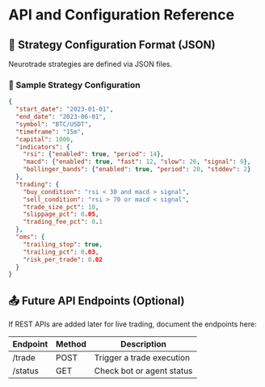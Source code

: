 # API and Configuration Reference

## 🔧 Strategy Configuration Format (JSON)

Neurotrade strategies are defined via JSON files.

### 📄 Sample Strategy Configuration

```json
{
  "start_date": "2023-01-01",
  "end_date": "2023-06-01",
  "symbol": "BTC/USDT",
  "timeframe": "15m",
  "capital": 1000,
  "indicators": {
    "rsi": {"enabled": true, "period": 14},
    "macd": {"enabled": true, "fast": 12, "slow": 26, "signal": 9},
    "bollinger_bands": {"enabled": true, "period": 20, "stddev": 2}
  },
  "trading": {
    "buy_condition": "rsi < 30 and macd > signal",
    "sell_condition": "rsi > 70 or macd < signal",
    "trade_size_pct": 10,
    "slippage_pct": 0.05,
    "trading_fee_pct": 0.1
  },
  "oms": {
    "trailing_stop": true,
    "trailing_pct": 0.03,
    "risk_per_trade": 0.02
  }
}
```

## 📤 Future API Endpoints (Optional)

If REST APIs are added later for live trading, document the endpoints here:

| Endpoint | Method | Description               |
|----------|--------|---------------------------|
| /trade   | POST   | Trigger a trade execution |
| /status  | GET    | Check bot or agent status |

